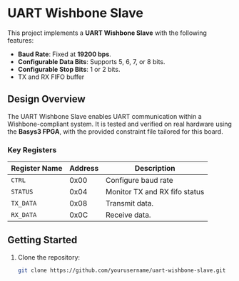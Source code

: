 # UART Wishbone Slave

This project implements a **UART Wishbone Slave** with the following features:
- **Baud Rate**: Fixed at **19200 bps**.
- **Configurable Data Bits**: Supports 5, 6, 7, or 8 bits.
- **Configurable Stop Bits**: 1 or 2 bits.
- TX and RX FIFO buffer

## Design Overview
The UART Wishbone Slave enables UART communication within a Wishbone-compliant system. It is tested and verified on real hardware using the **Basys3 FPGA**, with the provided constraint file tailored for this board.

### Key Registers
| Register Name | Address | Description                  |
|---------------|---------|------------------------------|
| `CTRL`        | 0x00    | Configure baud rate          |
| `STATUS`      | 0x04    | Monitor TX and RX fifo status|
| `TX_DATA`     | 0x08    | Transmit data.               |
| `RX_DATA`     | 0x0C    | Receive data.                |

## Getting Started
1. Clone the repository:
   ```bash
   git clone https://github.com/yourusername/uart-wishbone-slave.git
